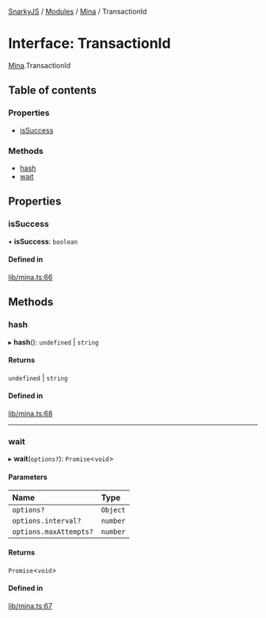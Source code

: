 [SnarkyJS](../README.md) / [Modules](../modules.md) / [Mina](../modules/Mina.md) / TransactionId

# Interface: TransactionId

[Mina](../modules/Mina.md).TransactionId

## Table of contents

### Properties

- [isSuccess](Mina.TransactionId.md#issuccess)

### Methods

- [hash](Mina.TransactionId.md#hash)
- [wait](Mina.TransactionId.md#wait)

## Properties

### isSuccess

• **isSuccess**: `boolean`

#### Defined in

[lib/mina.ts:66](https://github.com/o1-labs/snarkyjs/blob/3ae77a9/src/lib/mina.ts#L66)

## Methods

### hash

▸ **hash**(): `undefined` \| `string`

#### Returns

`undefined` \| `string`

#### Defined in

[lib/mina.ts:68](https://github.com/o1-labs/snarkyjs/blob/3ae77a9/src/lib/mina.ts#L68)

___

### wait

▸ **wait**(`options?`): `Promise`<`void`\>

#### Parameters

| Name | Type |
| :------ | :------ |
| `options?` | `Object` |
| `options.interval?` | `number` |
| `options.maxAttempts?` | `number` |

#### Returns

`Promise`<`void`\>

#### Defined in

[lib/mina.ts:67](https://github.com/o1-labs/snarkyjs/blob/3ae77a9/src/lib/mina.ts#L67)
